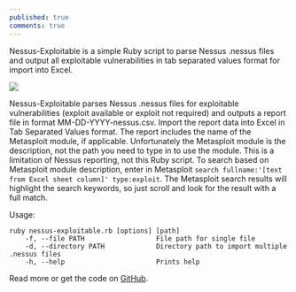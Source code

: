 ```yaml
---
published: true
comments: true
---
```

Nessus-Exploitable is a simple Ruby script to parse Nessus .nessus files and output all exploitable vulnerabilities in tab separated values format for import into Excel.

![]({{site.baseurl}}/images/2020-06-30_17-00-56.png)

Nessus-Exploitable parses Nessus .nessus files for exploitable vulnerabilities (exploit available or exploit not required) and outputs a report file in format MM-DD-YYYY-nessus.csv. Import the report data into Excel in Tab Separated Values format. The report includes the name of the Metasploit module, if applicable. Unfortunately the Metasploit module is the description, not the path you need to type in to use the module. This is a limitation of Nessus reporting, not this Ruby script. To search based on Metasploit module description, enter in Metasploit `search fullname:'[text from Excel sheet column]' type:exploit`. The Metasploit search results will highlight the search keywords, so just scroll and look for the result with a full match.

Usage:

```
ruby nessus-exploitable.rb [options] [path]
    -f, --file PATH                  File path for single file
    -d, --directory PATH             Directory path to import multiple .nessus files
    -h, --help                       Prints help
```

Read more or get the code on [GitHub](https://github.com/sdcampbell/nessus-exploitable).
